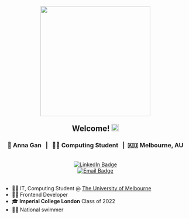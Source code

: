 <div id='header' align='center'>
  <div id='header-content' align='center'>
    <h2><img src='https://github.com/annaxjgan/annaxjgan/assets/125049826/53966c55-40a4-42ef-b1b6-5eb3d57d8777' height='300' />
      <p>Welcome! <img src="https://media.giphy.com/media/hvRJCLFzcasrR4ia7z/giphy.gif" width='20'/></p>
    </h2>
  </div>
  
  <div id='my-details'>
    <h3> 👩 Anna Gan &nbsp; | &nbsp; 👩‍💻 Computing Student &nbsp; | &nbsp;🇦🇺 Melbourne, AU</h3>
  </div>

  <br />
  
  <div id='social-medias'>
    <a href='https://www.linkedin.com/in/annagan/'>
      <img src='https://img.shields.io/badge/LinkedIn-blue?style=for-the-badge&logo=linkedin&logoColor=white' alt='LinkedIn Badge'/>
    </a>
    <br>
    <a href='mailto:annaxjgan@gmail.com'>
      <img src='https://img.shields.io/badge/Gmail-D14836?style=for-the-badge&logo=gmail&logoColor=white](https://img.shields.io/badge/Gmail-D14836?style=for-the-badge&logo=gmail&logoColor=white' alt='Email Badge'/>
    </a>
  </div>
  
  </br>
  
  <div id='about-me' align='left'>
      <ul>
        <li>👩‍💻 IT, Computing Student @ <a href='[https://www.kubrickgroup.com/uk/](https://study.unimelb.edu.au/find/courses/graduate/master-of-information-technology/)'>The University of Melbourne</a></li>
        <li>🏊‍♀️ Frontend Developer</li>
        <li>🎓 <b>Imperial College London</b> Class of 2022 </li>
        <li>🏊‍♀️ National swimmer</li>
      </ul>
  </div>
  
</div>
